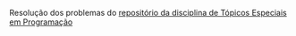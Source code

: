 Resolução dos problemas do [repositório da disciplina de Tópicos Especiais em Programação](https://github.com/edsomjr/TEP/tree/master)
